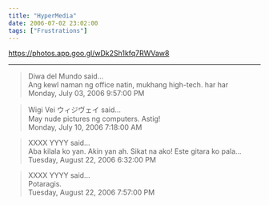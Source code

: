 ```yaml
---
title: "HyperMedia"
date: 2006-07-02 23:02:00
tags: ["Frustrations"]
---
```


https://photos.app.goo.gl/wDk2Sh1kfq7RWVaw8

---

> Diwa del Mundo said...  
> Ang kewl naman ng office natin, mukhang high-tech. har har  
> Monday, July 03, 2006 9:57:00 PM 

> Wigi Vei ウィジヴェイ said...  
> May nude pictures ng computers. Astig!  
> Monday, July 10, 2006 7:18:00 AM 

> XXXX YYYY said...  
> Aba kilala ko yan. Akin yan ah. Sikat na ako! Este gitara ko pala...  
> Tuesday, August 22, 2006 6:32:00 PM 

> XXXX YYYY said...  
> Potaragis.  
> Tuesday, August 22, 2006 7:57:00 PM 